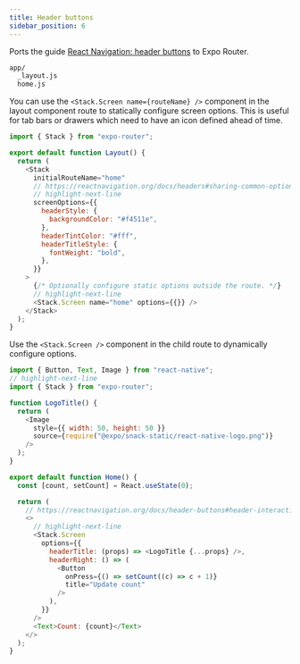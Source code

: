 ```yaml
---
title: Header buttons
sidebar_position: 6
---
```


Ports the guide [React Navigation: header buttons](https://reactnavigation.org/docs/header-buttons) to Expo Router.

```bash title="File System"
app/
  _layout.js
  home.js
```

You can use the `<Stack.Screen name={routeName} />` component in the layout component route to statically configure screen options. This is useful for tab bars or drawers which need to have an icon defined ahead of time.

```js title=app/_layout.js
import { Stack } from "expo-router";

export default function Layout() {
  return (
    <Stack
      initialRouteName="home"
      // https://reactnavigation.org/docs/headers#sharing-common-options-across-screens
      // highlight-next-line
      screenOptions={{
        headerStyle: {
          backgroundColor: "#f4511e",
        },
        headerTintColor: "#fff",
        headerTitleStyle: {
          fontWeight: "bold",
        },
      }}
    >
      {/* Optionally configure static options outside the route. */}
      // highlight-next-line
      <Stack.Screen name="home" options={{}} />
    </Stack>
  );
}
```

Use the `<Stack.Screen />` component in the child route to dynamically configure options.

```js title=app/home.js
import { Button, Text, Image } from "react-native";
// highlight-next-line
import { Stack } from "expo-router";

function LogoTitle() {
  return (
    <Image
      style={{ width: 50, height: 50 }}
      source={require("@expo/snack-static/react-native-logo.png")}
    />
  );
}

export default function Home() {
  const [count, setCount] = React.useState(0);

  return (
    // https://reactnavigation.org/docs/header-buttons#header-interaction-with-its-screen-component
    <>
      // highlight-next-line
      <Stack.Screen
        options={{
          headerTitle: (props) => <LogoTitle {...props} />,
          headerRight: () => (
            <Button
              onPress={() => setCount((c) => c + 1)}
              title="Update count"
            />
          ),
        }}
      />
      <Text>Count: {count}</Text>
    </>
  );
}
```
